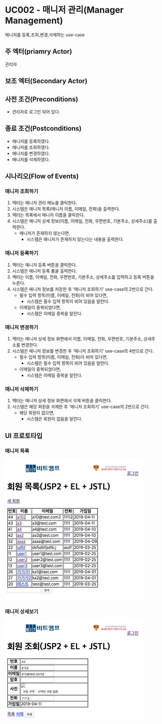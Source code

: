 # UC002 - 매니저 관리(Manager Management)

매니저를 등록,조회,변경,삭제하는 use-case

## 주 엑터(priamry Actor)

관리자

## 보조 엑터(Secondary Actor)

## 사전 조건(Preconditions)

- 관리자로 로그인 되어 있다.

## 종료 조건(Postconditions)

- 매니저를 등록하였다.
- 매니저를 조회하였다.
- 매니저를 변경하였다.
- 매니저를 삭제하였다.

## 시나리오(Flow of Events)

### 매니저 조회하기

1. 액터는 매니저 관리 메뉴를 클릭한다.
2. 시스템은 매니저 목록(매니저 이름, 이메일, 전화)을 출력한다.
3. 액터는 목록에서 매니저 이름을 클릭한다.
4. 시스템은 매니저 상세 정보(이름, 이메일, 전화, 우편번호, 기본주소, 상세주소)를 출력한다.
    - 매니저가 존재하지 않는다면, 
        - 시스템은 매니저가 존재하지 않는다는 내용을 출력한다.
    
### 매니저 등록하기

1. 액터는 매니저 등록 버튼을 클릭한다.
2. 시스템은 매니저 등록 폼을 출력한다.
3. 액터는 이름, 이메일, 전화, 우편번호, 기본주소, 상세주소를 입력하고 등록 버튼을 누른다.
4. 시스템은 매니저 정보를 저장한 후 '매니저 조회하기' use-case의 2번으로 간다.
    - 필수 입력 항목(이름, 이메일, 전화)이 비어 있다면,
        - 시스템은 필수 입력 항목이 비어 있음을 알란다.
    - 이메일이 중복되었다면,
        - 시스템은 이메일 중복을 알린다.

### 매니저 변경하기

1. 액터는 매니저 상세 정보 화면에서 이름, 이메일, 전화, 우편번호, 기본주소, 상세주소를 변경한다.
2. 시스템은 매니저 정보를 변경한 후 '매니저 조회하기' use-case의 4번으로 간다.
    - 필수 입력 항목(이름, 이메일, 전화)이 비어 있다면,
        - 시스템은 필수 입력 항목이 비어 있음을 알란다.
    - 이메일이 중복되었다면,
        - 시스템은 이메일 중복을 알린다.

### 매니저 삭제하기

1. 액터는 매니저 상세 정보 화면에서 삭제 버튼을 클릭한다.
2. 시스템은 해당 회원을 삭제한 후 '매니저 조회하기' use-case의 2번으로 간다.
    - 해당 회원이 없으면,
        - 시스템은 회원이 없음을 알린다.

## UI 프로토타입

### 매니저 목록
![매니저 목록](./images/uc002-list.png)

### 매니저 상세보기
![매니저 목록](./images/uc002-detail.png)